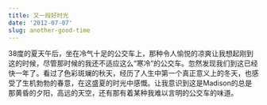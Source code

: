 ```yaml
---
title: 又一段好时光
date: '2012-07-07'
slug: another-good-time
---
```

38度的夏天午后，坐在冷气十足的公交车上，那种令人愉悦的凉爽让我想起刚到这的时候，尽管那时候的我还不适应这么“寒冷”的公交车。忽然发现我们到这已经快一年了。看过了色彩斑斓的秋天，经历了人生中第一个真正意义上的冬天，也感受了生机勃勃的春意，在这盛夏的时光中感慨。让我意识到这是Madison的总是那黄昏的夕阳，高远的天空，还有那有着某种我难以言明的公交车的味道。

